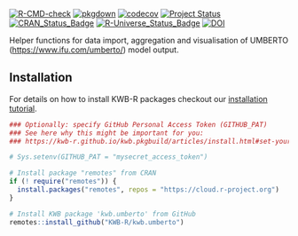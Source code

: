 [![R-CMD-check](https://github.com/KWB-R/kwb.umberto/workflows/R-CMD-check/badge.svg)](https://github.com/KWB-R/kwb.umberto/actions?query=workflow%3AR-CMD-check)
[![pkgdown](https://github.com/KWB-R/kwb.umberto/workflows/pkgdown/badge.svg)](https://github.com/KWB-R/kwb.umberto/actions?query=workflow%3Apkgdown)
[![codecov](https://codecov.io/github/KWB-R/kwb.umberto/branch/main/graphs/badge.svg)](https://codecov.io/github/KWB-R/kwb.umberto)
[![Project Status](https://img.shields.io/badge/lifecycle-experimental-orange.svg)](https://www.tidyverse.org/lifecycle/#experimental)
[![CRAN_Status_Badge](https://www.r-pkg.org/badges/version/kwb.umberto)]()
[![R-Universe_Status_Badge](https://kwb-r.r-universe.dev/badges/kwb.umberto)](https://kwb-r.r-universe.dev/)
[![DOI](https://zenodo.org/badge/DOI/10.5281/zenodo.3604006.svg)](https://doi.org/10.5281/zenodo.3604006)

Helper functions for data import, aggregation and
visualisation of UMBERTO (https://www.ifu.com/umberto/) model output.

## Installation

For details on how to install KWB-R packages checkout our [installation tutorial](https://kwb-r.github.io/kwb.pkgbuild/articles/install.html).

```r
### Optionally: specify GitHub Personal Access Token (GITHUB_PAT)
### See here why this might be important for you:
### https://kwb-r.github.io/kwb.pkgbuild/articles/install.html#set-your-github_pat

# Sys.setenv(GITHUB_PAT = "mysecret_access_token")

# Install package "remotes" from CRAN
if (! require("remotes")) {
  install.packages("remotes", repos = "https://cloud.r-project.org")
}

# Install KWB package 'kwb.umberto' from GitHub
remotes::install_github("KWB-R/kwb.umberto")
```
